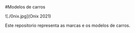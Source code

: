 #Modelos de carros

![./0nix.jpg](Onix 2021)

Este repositorio representa as marcas e os modelos de carros.
